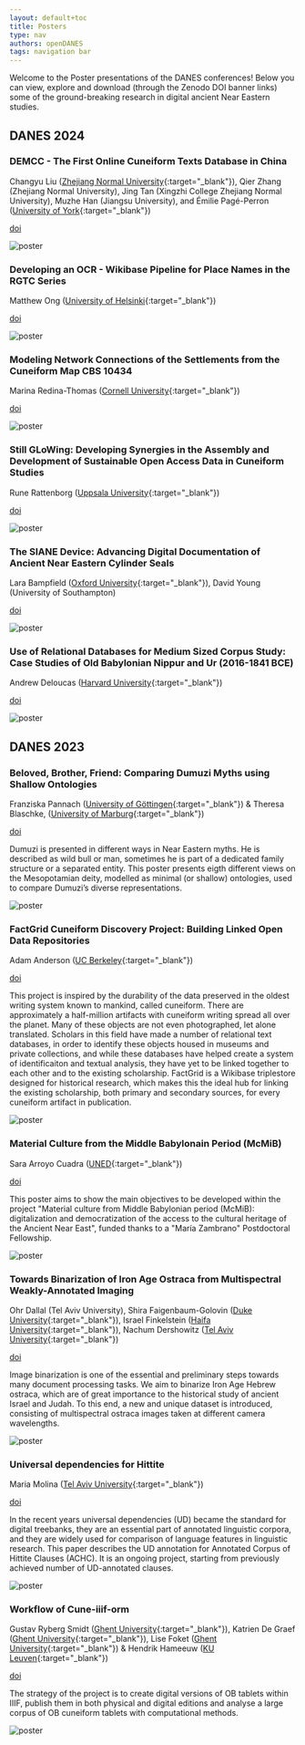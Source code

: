 ```yaml
---
layout: default+toc
title: Posters
type: nav
authors: openDANES
tags: navigation bar
---
```


Welcome to the Poster presentations of the DANES conferences! Below you can view, explore and download (through the Zenodo DOI banner links) some of the ground-breaking research in digital ancient Near Eastern studies.

## DANES 2024

### DEMCC - The First Online Cuneiform Texts Database in China

Changyu Liu ([Zhejiang Normal University](https://orcid.org/0000-0002-0613-534X){:target="_blank"}), Qier Zhang (Zhejiang Normal University), Jing Tan (Xingzhi College Zhejiang Normal University), Muzhe Han (Jiangsu University), and Émilie Pagé-Perron ([University of York](https://orcid.org/0000-0002-9878-9200){:target="_blank"})

<a href="https://doi.org/10.5281/zenodo.14312899" target="_blank">
  <span class="doi" style="background-image: url(https://zenodo.org/badge/DOI/10.5281/zenodo.14312899.svg);">doi</span>
</a>

![poster]({{site.baseurl}}/images/posters/DANES2024/Liu_etal_poster_DANES2024.jpg)

### Developing an OCR - Wikibase Pipeline for Place Names in the RGTC Series

Matthew Ong ([University of Helsinki](https://orcid.org/0000-0003-2566-9205){:target="_blank"})

<a href="https://doi.org/10.5281/zenodo.14313262" target="_blank">
  <span class="doi" style="background-image: url(https://zenodo.org/badge/DOI/10.5281/zenodo.14313262.svg);">doi</span>
</a>

![poster]({{site.baseurl}}/images/posters/DANES2024/Ong_poster_DANES2024.jpg)

### Modeling Network Connections of the Settlements from the Cuneiform Map CBS 10434

Marina Redina-Thomas ([Cornell University](https://orcid.org/0000-0002-3467-202X){:target="_blank"})

<a href="https://doi.org/10.5281/zenodo.14313368" target="_blank">
  <span class="doi" style="background-image: url(https://zenodo.org/badge/DOI/10.5281/zenodo.14313368.svg);">doi</span>
</a>

![poster]({{site.baseurl}}/images/posters/DANES2024/Redina-Thomas_poster_DANES2024.jpg)

### Still GLoWing: Developing Synergies in the Assembly and Development of Sustainable Open Access Data in Cuneiform Studies

Rune Rattenborg ([Uppsala University](https://orcid.org/0000-0002-1422-9645){:target="_blank"})

<a href="https://doi.org/10.5281/zenodo.14313470" target="_blank">
  <span class="doi" style="background-image: url(https://zenodo.org/badge/DOI/10.5281/zenodo.14313470.svg);">doi</span>
</a>

![poster]({{site.baseurl}}/images/posters/DANES2024/Rattenborg_poster_DANES2024.jpg)

### The SIANE Device: Advancing Digital Documentation of Ancient Near Eastern Cylinder Seals

Lara Bampfield ([Oxford University](https://www.ames.ox.ac.uk/people/lara-bampfield){:target="_blank"}), David Young (University of Southampton)

<a href="https://doi.org/10.5281/zenodo.14313639" target="_blank">
  <span class="doi" style="background-image: url(https://zenodo.org/badge/DOI/10.5281/zenodo.14313639.svg);">doi</span>
</a>

![poster]({{site.baseurl}}/images/posters/DANES2024/Bampfield_Young_poster_DANES2024.jpg)

### Use of Relational Databases for Medium Sized Corpus Study: Case Studies of Old Babylonian Nippur and Ur (2016-1841 BCE)

Andrew Deloucas ([Harvard University](https://orcid.org/0009-0008-2855-7093){:target="_blank"})

<a href="https://doi.org/10.5281/zenodo.14313735" target="_blank">
  <span class="doi" style="background-image: url(https://zenodo.org/badge/DOI/10.5281/zenodo.14313735.svg);">doi</span>
</a>

![poster]({{site.baseurl}}/images/posters/DANES2024/Deloucas_poster_DANES2024.jpg)

## DANES 2023

### Beloved, Brother, Friend: Comparing Dumuzi Myths using Shallow Ontologies

Franziska Pannach ([University of Göttingen](https://orcid.org/0000-0003-4216-8410){:target="_blank"}) & Theresa Blaschke, ([University of Marburg](https://www.uni-marburg.de/de/staff-info?dn=y9ydw5bvz3){:target="_blank"})

<a href="https://doi.org/10.5281/zenodo.8273474" target="_blank">
  <span class="doi" style="background-image: url(https://zenodo.org/badge/DOI/10.5281/zenodo.8273474.svg);">doi</span>
</a>

Dumuzi is presented in different ways in Near Eastern myths. He is described as wild bull or man, sometimes he is part of a dedicated family structure or a separated entity. This poster presents eigth different views on the Mesopotamian deity, modelled as minimal (or shallow) ontologies, used to compare Dumuzi’s diverse representations. 

<!-- [Downloadable link]({{site.baseurl}}/images/posters/DANES2023/pannach-blaschke/pannach_blaschke.pdf){:target="_blank"} to the abstract and poster. -->

![poster]({{site.baseurl}}/images/posters/DANES2023/pannach-blaschke/Poster_Pannach_Blaschke-Franzi-min.jpg)

### FactGrid Cuneiform Discovery Project: Building Linked Open Data Repositories

Adam Anderson ([UC Berkeley](https://orcid.org/0000-0002-4135-8426){:target="_blank"})

<a href="https://doi.org/10.5281/zenodo.8273419" target="_blank">
  <span class="doi" style="background-image: url(https://zenodo.org/badge/DOI/10.5281/zenodo.8273419.svg);">doi</span>
</a>

This project is inspired by the durability of the data preserved in the oldest writing system known to mankind, called cuneiform. There are approximately a half-million artifacts with cuneiform writing spread all over the planet. Many of these objects are not even photographed, let alone translated. Scholars in this field have made a number of relational text databases, in order to identify these objects housed in museums and private collections, and while these databases have helped create a system of identificaiton and textual analysis, they have yet to be linked together to each other and to the existing scholarship. FactGrid is a Wikibase triplestore designed for historical research, which makes this the ideal hub for linking the existing scholarship, both primary and secondary sources, for every cuneiform artifact in publication.

<!-- [Downloadable link]({{site.baseurl}}/images/posters/DANES2023/factgrid/FactGrid_AWCA-DANES_2023.pdf){:target="_blank"} to the poster. -->

![poster]({{site.baseurl}}/images/posters/DANES2023/factgrid/FactGrid_AWCA-DANES_2023-min.jpg)

### Material Culture from the Middle Babylonain Period (McMiB)

Sara Arroyo Cuadra ([UNED](https://orcid.org/0000-0003-1006-9370){:target="_blank"})

<a href="https://doi.org/10.5281/zenodo.8273344" target="_blank">
  <span class="doi" style="background-image: url(https://zenodo.org/badge/DOI/10.5281/zenodo.8273344.svg);">doi</span>
</a>

This poster aims to show the main objectives to be developed within the project "Material culture from Middle Babylonian period (McMiB): digitalization and democratization of the access to the cultural heritage of the Ancient Near East", funded thanks to a "María Zambrano" Postdoctoral Fellowship.

<!-- [Downloadable link]({{site.baseurl}}/images/posters/DANES2023/arroyo/arroyo_poster.pdf){:target="_blank"} to the abstract and poster. -->

![poster]({{site.baseurl}}/images/posters/DANES2023/arroyo/McMiB_Sara-min.jpg)

### Towards Binarization of Iron Age Ostraca from Multispectral Weakly-Annotated Imaging

Ohr Dallal (Tel Aviv University), Shira Faigenbaum-Golovin ([Duke University](https://scholar.google.co.il/citations?user=2vtqicoAAAAJ&hl=iw){:target="_blank"}), Israel Finkelstein ([Haifa University](https://samc.haifa.ac.il/prof-israel-finkelstein/?lang=en&csrt=13587117137429980830){:target="_blank"}), Nachum Dershowitz ([Tel Aviv University](https://www.cs.tau.ac.il/~nachumd/Homepage.html){:target="_blank"})

<a href="https://doi.org/10.5281/zenodo.8273426" target="_blank">
  <span class="doi" style="background-image: url(https://zenodo.org/badge/DOI/10.5281/zenodo.8273426.svg);">doi</span>
</a>

Image binarization is one of the essential and preliminary steps towards many document processing tasks. We aim to binarize Iron Age Hebrew ostraca, which are of great importance to the historical study of ancient Israel and Judah. To this end, a new and unique dataset is introduced, consisting of multispectral ostraca images taken at different camera wavelengths. 

<!-- [Downloadable link]({{site.baseurl}}/images/posters/DANES2023/ohr/ohr_abstract+poster.pdf){:target="_blank"} to the abstract and poster. -->

![poster]({{site.baseurl}}/images/posters/DANES2023/ohr/ostraca_binarization_poster_DANES_2023-min.jpg)

### Universal dependencies for Hittite

Maria Molina ([Tel Aviv University](https://orcid.org/0000-0001-5524-1117){:target="_blank"})

<a href="https://doi.org/10.5281/zenodo.8273313" target="_blank">
  <span class="doi" style="background-image: url(https://zenodo.org/badge/DOI/10.5281/zenodo.8273313.svg);">doi</span>
</a>

In the recent years universal dependencies (UD) became the standard for digital treebanks, they are an essential part of annotated linguistic corpora, and they are widely used for comparison of language features in linguistic research. This paper describes the UD annotation for Annotated Corpus of Hittite Clauses (ACHC). It is an ongoing project, starting from previously achieved number of UD-annotated clauses.

<!-- [Downloadable link]({{site.baseurl}}/images/posters/DANES2023/ACHC/ACHC.pdf){:target="_blank"} to the abstract and poster. -->

![poster]({{site.baseurl}}/images/posters/DANES2023/ACHC/ACHC-poster-min.jpg)

### Workflow of Cune-iiif-orm

Gustav Ryberg Smidt ([Ghent University](https://orcid.org/0000-0002-0107-7021){:target="_blank"}), Katrien De Graef ([Ghent University](https://orcid.org/0000-0001-6690-9098){:target="_blank"}), Lise Foket ([Ghent University](https://orcid.org/0000-0001-5149-1346){:target="_blank"}) & Hendrik Hameeuw ([KU Leuven](https://orcid.org/0000-0002-5406-5323){:target="_blank"})

<a href="https://doi.org/10.5281/zenodo.8273384" target="_blank">
  <span class="doi" style="background-image: url(https://zenodo.org/badge/DOI/10.5281/zenodo.8273384.svg);">doi</span>
</a>

The strategy of the project is to create digital versions of OB tablets within IIIF, publish them in both physical and digital editions and analyse a large corpus of OB cuneiform tablets with computational methods.

<!-- [Downloadable link]({{site.baseurl}}/images/posters/DANES2023/cune-iiif-orm/poster_danes_cune-iiif-orm.pdf){:target="_blank"} to the poster. -->

![poster]({{site.baseurl}}/images/posters/DANES2023/cune-iiif-orm/poster_danes_cune-iiif-orm-min.jpg)
